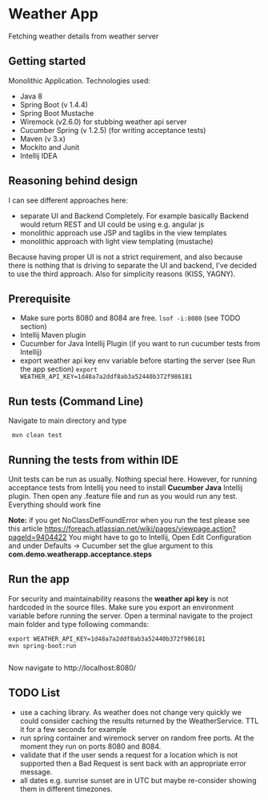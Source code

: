# Weather App

Fetching weather details from weather server

## Getting started
Monolithic Application. Technologies used:
 * Java 8
 * Spring Boot (v 1.4.4)
 * Spring Boot Mustache
 * Wiremock (v2.6.0) for stubbing weather api server
 * Cucumber Spring (v 1.2.5) (for writing acceptance tests)
 * Maven (v 3.x)
 * Mockito and Junit
 * Intellij IDEA

## Reasoning behind design
I can see different approaches here: 
* separate UI and Backend Completely. For example basically Backend would return REST and UI could be using e.g. angular js
* monolithic approach use JSP and taglibs in the view templates 
* monolithic approach with light view templating (mustache)

Because having proper UI is not a strict requirement, and also because there is nothing that is driving to separate the UI and backend, I've decided to use the third approach. Also for simplicity reasons (KISS, YAGNY).

## Prerequisite
* Make sure ports 8080 and 8084 are free. `lsof -i:8080` (see TODO section)
* Intellij Maven plugin
* Cucumber for Java Intellij Plugin (if you want to run cucumber tests from Intellij)
* export weather api key env variable before starting the server (see Run the app section) `export WEATHER_API_KEY=1d48a7a2ddf8ab3a52440b372f986181`

## Run tests (Command Line)
Navigate to main directory and type
```
 mvn clean test

```

## Running the tests from within IDE
Unit tests can be run as usually. Nothing special here. However, for running acceptance tests from Intellij you need to install **Cucumber Java** Intellij plugin.
 Then open any .feature file and run as you would run any test. Everything should work fine
  
**Note:** if you get NoClassDefFoundError when you run the test please see this article https://foreach.atlassian.net/wiki/pages/viewpage.action?pageId=9404422
You might have to go to Intellij, Open Edit Configuration and under Defaults -> Cucumber set the glue argument to this **com.demo.weatherapp.acceptance.steps**

## Run the app
For security and maintainability reasons the **weather api key** is not hardcoded in the source files. Make sure you export an environment variable before running the server.
Open a terminal navigate to the project main folder and type following commands:

```
export WEATHER_API_KEY=1d48a7a2ddf8ab3a52440b372f986181
mvn spring-boot:run
 
```
Now navigate to http://localhost:8080/


## TODO List
* use a caching library. As weather does not change very quickly we could consider caching the results returned by the WeatherService. TTL it for a few seconds for example
* run spring container and wiremock server on random free ports. At the moment they run on ports 8080 and 8084.
* validate that if the user sends a request for a location which is not supported then a Bad Request is sent back with an appropriate error message.
* all dates e.g. sunrise sunset are in UTC but maybe re-consider showing them in different timezones.